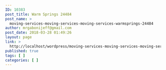 ```yaml
---
ID: 10383
post_title: Warm Springs 24484
post_name: >
  moving-services-moving-services-moving-services-warmsprings-24484
author: mrgabonijeff@gmail.com
post_date: 2018-03-28 01:49:26
layout: page
link: >
  http://localhost/wordpress/moving-services-moving-services-moving-services-warmsprings-24484/
published: true
tags: [ ]
categories: [ ]
---
```

